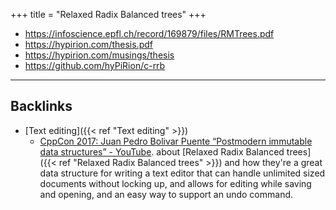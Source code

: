 +++
title = "Relaxed Radix Balanced trees"
+++


- https://infoscience.epfl.ch/record/169879/files/RMTrees.pdf
- https://hypirion.com/thesis.pdf
- https://hypirion.com/musings/thesis
- https://github.com/hyPiRion/c-rrb

---
## Backlinks
* [Text editing]({{< ref "Text editing" >}})
	* [CppCon 2017: Juan Pedro Bolivar Puente “Postmodern immutable data structures” - YouTube](https://www.youtube.com/watch?v=sPhpelUfu8Q&feature=youtu.be). about [Relaxed Radix Balanced trees]({{< ref "Relaxed Radix Balanced trees" >}}) and how they're a great data structure for writing a text editor that can handle unlimited sized documents without locking up, and allows for editing while saving and opening, and an easy way to support an undo command.


